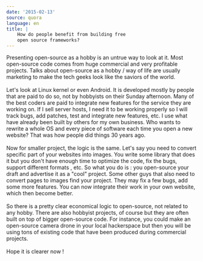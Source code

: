 ```yaml
---
date: '2015-02-13'
source: quora
language: en
title: |
    How do people benefit from building free
    open source frameworks?
---
```


Presenting open-source as a hobby is an untrue way to look at it. Most
open-source code comes from huge commercial and very profitable
projects. Talks about open-source as a hobby / way of life are usually
marketing to make the tech geeks look like the saviors of the world.\
\
Let\'s look at Linux kernel or even Android. It is developed mostly by
people that are paid to do so, not by hobbyists on their Sunday
afternoon. Many of the best coders are paid to integrate new features
for the service they are working on. If I sell server hosts, I need it
to be working properly so I will track bugs, add patches, test and
integrate new features, etc. I use what have already been built by
others for my own business. Who wants to rewrite a whole OS and every
piece of software each time you open a new website? That was how people
did things 30 years ago.\
\
Now for smaller project, the logic is the same. Let\'s say you need to
convert specific part of your websites into images. You write some
library that does it but you don\'t have enough time to optimize the
code, fix the bugs, support different formats , etc. So what you do is :
you open-source your draft and advertise it as a \"cool\" project. Some
other guys that also need to convert pages to images find your project.
They may fix a few bugs, add some more features. You can now integrate
their work in your own website, which then become better.\
\
So there is a pretty clear economical logic to open-source, not related
to any hobby. There are also hobbyist projects, of course but they are
often built on top of bigger open-source code. For instance, you could
make an open-source camera drone in your local hackerspace but then you
will be using tons of existing code that have been produced during
commercial projects.\
\
Hope it is clearer now !
